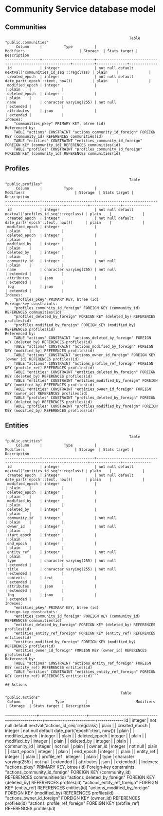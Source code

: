 # Community Service database model

## Communities

```
                                                         Table "public.communities"
     Column     |          Type          |                        Modifiers                         | Storage  | Stats target | Description
----------------+------------------------+----------------------------------------------------------+----------+--------------+-------------
 id             | integer                | not null default nextval('communities_id_seq'::regclass) | plain    |              |
 created_epoch  | integer                | not null default date_part('epoch'::text, now())         | plain    |              |
 modified_epoch | integer                |                                                          | plain    |              |
 deleted_epoch  | integer                |                                                          | plain    |              |
 name           | character varying(255) | not null                                                 | extended |              |
 attributes     | json                   |                                                          | extended |              |
Indexes:
    "communities_pkey" PRIMARY KEY, btree (id)
Referenced by:
    TABLE "actions" CONSTRAINT "actions_community_id_foreign" FOREIGN KEY (community_id) REFERENCES communities(id)
    TABLE "entities" CONSTRAINT "entities_community_id_foreign" FOREIGN KEY (community_id) REFERENCES communities(id)
    TABLE "profiles" CONSTRAINT "profiles_community_id_foreign" FOREIGN KEY (community_id) REFERENCES communities(id)
```

## Profiles

```
                                                         Table "public.profiles"
     Column     |          Type          |                       Modifiers                       | Storage  | Stats target | Description
----------------+------------------------+-------------------------------------------------------+----------+--------------+-------------
 id             | integer                | not null default nextval('profiles_id_seq'::regclass) | plain    |              |
 created_epoch  | integer                | not null default date_part('epoch'::text, now())      | plain    |              |
 modified_epoch | integer                |                                                       | plain    |              |
 deleted_epoch  | integer                |                                                       | plain    |              |
 modified_by    | integer                |                                                       | plain    |              |
 deleted_by     | integer                |                                                       | plain    |              |
 community_id   | integer                | not null                                              | plain    |              |
 name           | character varying(255) | not null                                              | extended |              |
 attributes     | json                   |                                                       | extended |              |
 log            | json                   |                                                       | extended |              |
Indexes:
    "profiles_pkey" PRIMARY KEY, btree (id)
Foreign-key constraints:
    "profiles_community_id_foreign" FOREIGN KEY (community_id) REFERENCES communities(id)
    "profiles_deleted_by_foreign" FOREIGN KEY (deleted_by) REFERENCES profiles(id)
    "profiles_modified_by_foreign" FOREIGN KEY (modified_by) REFERENCES profiles(id)
Referenced by:
    TABLE "actions" CONSTRAINT "actions_deleted_by_foreign" FOREIGN KEY (deleted_by) REFERENCES profiles(id)
    TABLE "actions" CONSTRAINT "actions_modified_by_foreign" FOREIGN KEY (modified_by) REFERENCES profiles(id)
    TABLE "actions" CONSTRAINT "actions_owner_id_foreign" FOREIGN KEY (owner_id) REFERENCES profiles(id)
    TABLE "actions" CONSTRAINT "actions_profile_ref_foreign" FOREIGN KEY (profile_ref) REFERENCES profiles(id)
    TABLE "entities" CONSTRAINT "entities_deleted_by_foreign" FOREIGN KEY (deleted_by) REFERENCES profiles(id)
    TABLE "entities" CONSTRAINT "entities_modified_by_foreign" FOREIGN KEY (modified_by) REFERENCES profiles(id)
    TABLE "entities" CONSTRAINT "entities_owner_id_foreign" FOREIGN KEY (owner_id) REFERENCES profiles(id)
    TABLE "profiles" CONSTRAINT "profiles_deleted_by_foreign" FOREIGN KEY (deleted_by) REFERENCES profiles(id)
    TABLE "profiles" CONSTRAINT "profiles_modified_by_foreign" FOREIGN KEY (modified_by) REFERENCES profiles(id)
```

## Entities

```
                                                         Table "public.entities"
     Column     |          Type          |                       Modifiers                       | Storage  | Stats target | Description
----------------+------------------------+-------------------------------------------------------+----------+--------------+-------------
 id             | integer                | not null default nextval('entities_id_seq'::regclass) | plain    |              |
 created_epoch  | integer                | not null default date_part('epoch'::text, now())      | plain    |              |
 modified_epoch | integer                |                                                       | plain    |              |
 deleted_epoch  | integer                |                                                       | plain    |              |
 modified_by    | integer                |                                                       | plain    |              |
 deleted_by     | integer                |                                                       | plain    |              |
 community_id   | integer                | not null                                              | plain    |              |
 owner_id       | integer                | not null                                              | plain    |              |
 start_epoch    | integer                |                                                       | plain    |              |
 end_epoch      | integer                |                                                       | plain    |              |
 entity_ref     | integer                | not null                                              | plain    |              |
 type           | character varying(255) | not null                                              | extended |              |
 title          | character varying(255) | not null                                              | extended |              |
 contents       | text                   |                                                       | extended |              |
 attributes     | json                   |                                                       | extended |              |
 log            | json                   |                                                       | extended |              |
Indexes:
    "entities_pkey" PRIMARY KEY, btree (id)
Foreign-key constraints:
    "entities_community_id_foreign" FOREIGN KEY (community_id) REFERENCES communities(id)
    "entities_deleted_by_foreign" FOREIGN KEY (deleted_by) REFERENCES profiles(id)
    "entities_entity_ref_foreign" FOREIGN KEY (entity_ref) REFERENCES entities(id)
    "entities_modified_by_foreign" FOREIGN KEY (modified_by) REFERENCES profiles(id)
    "entities_owner_id_foreign" FOREIGN KEY (owner_id) REFERENCES profiles(id)
Referenced by:
    TABLE "actions" CONSTRAINT "actions_entity_ref_foreign" FOREIGN KEY (entity_ref) REFERENCES entities(id)
    TABLE "entities" CONSTRAINT "entities_entity_ref_foreign" FOREIGN KEY (entity_ref) REFERENCES entities(id)```

## Actions

```
                                                         Table "public.actions"
     Column     |          Type          |                      Modifiers                       | Storage  | Stats target | Description
----------------+------------------------+------------------------------------------------------+----------+--------------+-------------
 id             | integer                | not null default nextval('actions_id_seq'::regclass) | plain    |              |
 created_epoch  | integer                | not null default date_part('epoch'::text, now())     | plain    |              |
 modified_epoch | integer                |                                                      | plain    |              |
 deleted_epoch  | integer                |                                                      | plain    |              |
 modified_by    | integer                |                                                      | plain    |              |
 deleted_by     | integer                |                                                      | plain    |              |
 community_id   | integer                | not null                                             | plain    |              |
 owner_id       | integer                | not null                                             | plain    |              |
 start_epoch    | integer                |                                                      | plain    |              |
 end_epoch      | integer                |                                                      | plain    |              |
 entity_ref     | integer                |                                                      | plain    |              |
 profile_ref    | integer                |                                                      | plain    |              |
 type           | character varying(255) | not null                                             | extended |              |
 attributes     | json                   |                                                      | extended |              |
Indexes:
    "actions_pkey" PRIMARY KEY, btree (id)
Foreign-key constraints:
    "actions_community_id_foreign" FOREIGN KEY (community_id) REFERENCES communities(id)
    "actions_deleted_by_foreign" FOREIGN KEY (deleted_by) REFERENCES profiles(id)
    "actions_entity_ref_foreign" FOREIGN KEY (entity_ref) REFERENCES entities(id)
    "actions_modified_by_foreign" FOREIGN KEY (modified_by) REFERENCES profiles(id)
    "actions_owner_id_foreign" FOREIGN KEY (owner_id) REFERENCES profiles(id)
    "actions_profile_ref_foreign" FOREIGN KEY (profile_ref) REFERENCES profiles(id)
```
